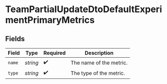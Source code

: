 # TeamPartialUpdateDtoDefaultExperimentPrimaryMetrics


## Fields

| Field                   | Type                    | Required                | Description             |
| ----------------------- | ----------------------- | ----------------------- | ----------------------- |
| `name`                  | *string*                | :heavy_check_mark:      | The name of the metric. |
| `type`                  | *string*                | :heavy_check_mark:      | The type of the metric. |